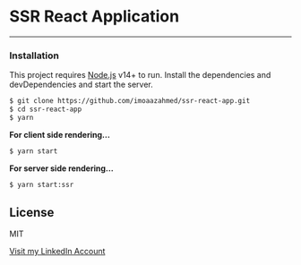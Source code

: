 # SSR React Application
---

### Installation

This project requires [Node.js](https://nodejs.org/) v14+ to run.
Install the dependencies and devDependencies and start the server.

```sh
$ git clone https://github.com/imoaazahmed/ssr-react-app.git
$ cd ssr-react-app
$ yarn
```

**For client side rendering...**

```sh
$ yarn start
```

**For server side rendering...**

```sh
$ yarn start:ssr
```

License
----

MIT


[Visit my LinkedIn Account](https://www.linkedin.com/in/imoaazahmed/)
